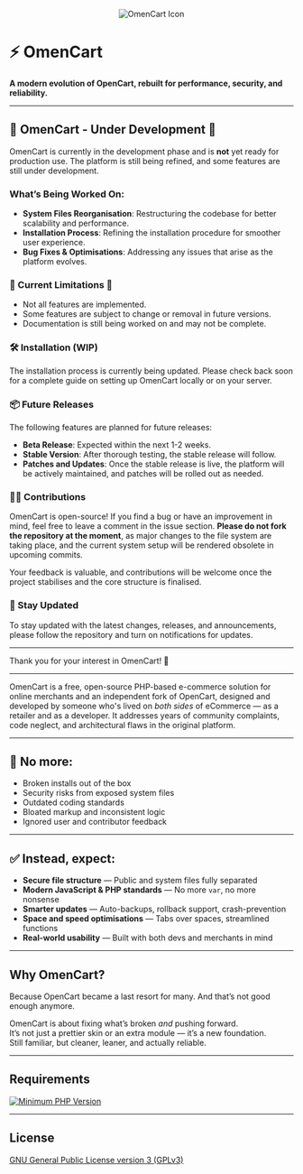 <p align="center">
    <img src="https://github.com/user-attachments/assets/522e9378-b4fe-47eb-8a78-94abe196933f" alt="OmenCart Icon">
</p>

# ⚡ OmenCart  
**A modern evolution of OpenCart, rebuilt for performance, security, and reliability.**

---
## 🚧 OmenCart - Under Development 🚧

OmenCart is currently in the development phase and is **not** yet ready for production use. The platform is still being refined, and some features are still under development. 

### What’s Being Worked On:
- **System Files Reorganisation**: Restructuring the codebase for better scalability and performance.
- **Installation Process**: Refining the installation procedure for smoother user experience.
- **Bug Fixes & Optimisations**: Addressing any issues that arise as the platform evolves.

### 🚨 Current Limitations 🚨
- Not all features are implemented.
- Some features are subject to change or removal in future versions.
- Documentation is still being worked on and may not be complete.

### 🛠️ Installation (WIP)
The installation process is currently being updated. Please check back soon for a complete guide on setting up OmenCart locally or on your server.

### 📦 Future Releases
The following features are planned for future releases:
- **Beta Release**: Expected within the next 1-2 weeks.
- **Stable Version**: After thorough testing, the stable release will follow.
- **Patches and Updates**: Once the stable release is live, the platform will be actively maintained, and patches will be rolled out as needed.

### 🧑‍💻 Contributions
OmenCart is open-source! If you find a bug or have an improvement in mind, feel free to leave a comment in the issue section. **Please do not fork the repository at the moment**, as major changes to the file system are taking place, and the current system setup will be rendered obsolete in upcoming commits.

Your feedback is valuable, and contributions will be welcome once the project stabilises and the core structure is finalised.

### 📢 Stay Updated
To stay updated with the latest changes, releases, and announcements, please follow the repository and turn on notifications for updates.

---

Thank you for your interest in OmenCart! 🚀

---

OmenCart is a free, open-source PHP-based e-commerce solution for online merchants and an independent fork of OpenCart, designed and developed by someone who's lived on *both sides* of eCommerce — as a retailer and as a developer. It addresses years of community complaints, code neglect, and architectural flaws in the original platform.

---

## 🚫 No more:
- Broken installs out of the box  
- Security risks from exposed system files  
- Outdated coding standards  
- Bloated markup and inconsistent logic  
- Ignored user and contributor feedback  

---

## ✅ Instead, expect:
- **Secure file structure** — Public and system files fully separated  
- **Modern JavaScript & PHP standards** — No more `var`, no more nonsense  
- **Smarter updates** — Auto-backups, rollback support, crash-prevention  
- **Space and speed optimisations** — Tabs over spaces, streamlined functions  
- **Real-world usability** — Built with both devs and merchants in mind  

---

## Why OmenCart?

Because OpenCart became a last resort for many. And that’s not good enough anymore.

OmenCart is about fixing what’s broken *and* pushing forward.  
It’s not just a prettier skin or an extra module — it’s a new foundation.  
Still familiar, but cleaner, leaner, and actually reliable.

---
## Requirements

[![Minimum PHP Version](https://img.shields.io/badge/php-%3E%3D%208.0-8892BF.svg?style=flat-square)](https://php.net/)

---

## License

[GNU General Public License version 3 (GPLv3)](https://github.com/milsaware/omencart/blob/master/LICENSE.md)
